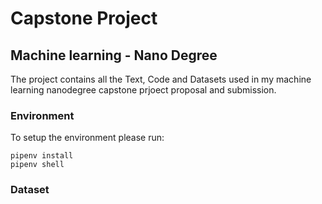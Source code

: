 # Capstone Project
## Machine learning - Nano Degree

The project contains all the Text, Code and Datasets used in my machine learning nanodegree capstone prjoect proposal and submission.

### Environment
To setup the environment please run:
```
pipenv install
pipenv shell
```

### Dataset

